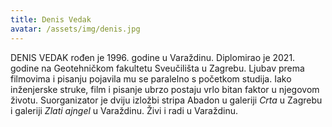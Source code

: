 ```yaml
---
title: Denis Vedak
avatar: /assets/img/denis.jpg
---
```


DENIS VEDAK rođen je 1996. godine u Varaždinu. Diplomirao je 2021. godine na Geotehničkom fakultetu Sveučilišta u Zagrebu. Ljubav prema filmovima i pisanju pojavila mu se paralelno s početkom studija. Iako inženjerske struke, film i pisanje ubrzo postaju vrlo bitan faktor u njegovom životu. Suorganizator je dviju izložbi stripa Abadon u galeriji _Crta_ u Zagrebu i galeriji _Zlati ajngel_ u Varaždinu. Živi i radi u Varaždinu.
